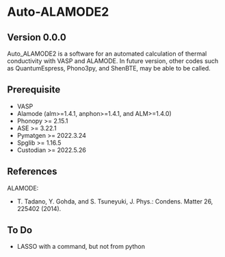 Auto-ALAMODE2
=====================

Version 0.0.0
---------------

Auto_ALAMODE2 is a software for an automated calculation of thermal conductivity with VASP and ALAMODE.
In future version, other codes such as QuantumEspress, Phono3py, and ShenBTE, may be able to be called.

Prerequisite
----------------

* VASP
* Alamode (alm>=1.4.1, anphon>=1.4.1, and ALM>=1.4.0)
* Phonopy   >= 2.15.1
* ASE       >= 3.22.1
* Pymatgen  >= 2022.3.24
* Spglib    >= 1.16.5
* Custodian >= 2022.5.26


References
-----------

ALAMODE:

- T. Tadano, Y. Gohda, and S. Tsuneyuki, J. Phys.: Condens. Matter 26, 225402 (2014).




To Do
--------

* LASSO with a command, but not from python


